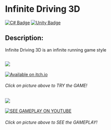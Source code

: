 # Infinite Driving 3D 
[![C# Badge](https://img.shields.io/badge/C%23-239120?style=for-the-badge&logo=c-sharp&logoColor=white)]()    [![Unity Badge](https://img.shields.io/badge/Unity-100000?style=for-the-badge&logo=unity&logoColor=white)]()

## Description:

Infinite Driving 3D is an infinite running game style 
## ![](https://img.shields.io/badge/Itch.io-FA5C5C?style=for-the-badge&logo=itch.io&logoColor=white)
[![Available on itch.io](http://jessemillar.github.io/available-on-itchio-badge/badge-color.png)](https://danethree.itch.io/infinite-driving-3d)
 ###### Click on picture above to TRY the GAME! 
 
 ## ![](https://img.shields.io/badge/YouTube-FF0000?style=for-the-badge&logo=youtube&logoColor=white)

[![SEE GAMEPLAY ON YOUTUBE](https://img.youtube.com/vi/-_oK1T-kB3o/0.jpg)](https://www.youtube.com/watch?v=-_oK1T-kB3o)
 ###### Click on picture above to SEE the GAMEPLAY! 
